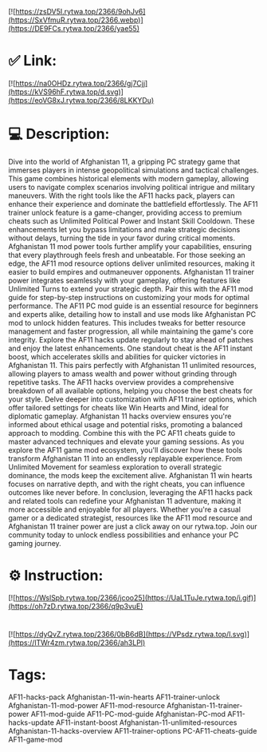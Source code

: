 [![https://zsDV5I.rytwa.top/2366/9ohJv6](https://SxVfmuR.rytwa.top/2366.webp)](https://DE9FCs.rytwa.top/2366/yae55)
# ✅ Link:
[![https://na0OHDz.rytwa.top/2366/gj7Cjj](https://kVS96hF.rytwa.top/d.svg)](https://eoVG8xJ.rytwa.top/2366/8LKKYDu)
# 💻 Description:
Dive into the world of Afghanistan 11, a gripping PC strategy game that immerses players in intense geopolitical simulations and tactical challenges. This game combines historical elements with modern gameplay, allowing users to navigate complex scenarios involving political intrigue and military maneuvers. With the right tools like the AF11 hacks pack, players can enhance their experience and dominate the battlefield effortlessly.
The AF11 trainer unlock feature is a game-changer, providing access to premium cheats such as Unlimited Political Power and Instant Skill Cooldown. These enhancements let you bypass limitations and make strategic decisions without delays, turning the tide in your favor during critical moments. Afghanistan 11 mod power tools further amplify your capabilities, ensuring that every playthrough feels fresh and unbeatable.
For those seeking an edge, the AF11 mod resource options deliver unlimited resources, making it easier to build empires and outmaneuver opponents. Afghanistan 11 trainer power integrates seamlessly with your gameplay, offering features like Unlimited Turns to extend your strategic depth. Pair this with the AF11 mod guide for step-by-step instructions on customizing your mods for optimal performance.
The AF11 PC mod guide is an essential resource for beginners and experts alike, detailing how to install and use mods like Afghanistan PC mod to unlock hidden features. This includes tweaks for better resource management and faster progression, all while maintaining the game's core integrity. Explore the AF11 hacks update regularly to stay ahead of patches and enjoy the latest enhancements.
One standout cheat is the AF11 instant boost, which accelerates skills and abilities for quicker victories in Afghanistan 11. This pairs perfectly with Afghanistan 11 unlimited resources, allowing players to amass wealth and power without grinding through repetitive tasks. The AF11 hacks overview provides a comprehensive breakdown of all available options, helping you choose the best cheats for your style.
Delve deeper into customization with AF11 trainer options, which offer tailored settings for cheats like Win Hearts and Mind, ideal for diplomatic gameplay. Afghanistan 11 hacks overview ensures you're informed about ethical usage and potential risks, promoting a balanced approach to modding. Combine this with the PC AF11 cheats guide to master advanced techniques and elevate your gaming sessions.
As you explore the AF11 game mod ecosystem, you'll discover how these tools transform Afghanistan 11 into an endlessly replayable experience. From Unlimited Movement for seamless exploration to overall strategic dominance, the mods keep the excitement alive. Afghanistan 11 win hearts focuses on narrative depth, and with the right cheats, you can influence outcomes like never before.
In conclusion, leveraging the AF11 hacks pack and related tools can redefine your Afghanistan 11 adventure, making it more accessible and enjoyable for all players. Whether you're a casual gamer or a dedicated strategist, resources like the AF11 mod resource and Afghanistan 11 trainer power are just a click away on our rytwa.top. Join our community today to unlock endless possibilities and enhance your PC gaming journey.

# ⚙️ Instruction:
[![https://WslSpb.rytwa.top/2366/jcoo25](https://UaL1TuJe.rytwa.top/i.gif)](https://oh7zD.rytwa.top/2366/q9p3vuE)
#
[![https://dyQvZ.rytwa.top/2366/0bB6dB](https://VPsdz.rytwa.top/l.svg)](https://lTWr4zm.rytwa.top/2366/ah3LPl)
# Tags:
AF11-hacks-pack Afghanistan-11-win-hearts AF11-trainer-unlock Afghanistan-11-mod-power AF11-mod-resource Afghanistan-11-trainer-power AF11-mod-guide AF11-PC-mod-guide Afghanistan-PC-mod AF11-hacks-update AF11-instant-boost Afghanistan-11-unlimited-resources Afghanistan-11-hacks-overview AF11-trainer-options PC-AF11-cheats-guide AF11-game-mod





